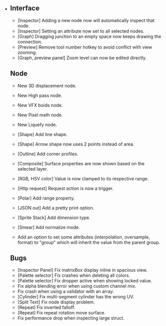 - ## Interface

  - [Inspector] Adding a new node now will automatically inspect that node.
  - [Inspector] Setting an attribute now set to all selected nodes.
  - [Graph] Dragging junction to an empty space now keeps drawing the connection.
  - [Preview] Remove tool number hotkey to avoid conflict with view zooming.
  - [Graph, preview panel] Zoom level can now be edited directly.

  ## Node

  - New 3D displacement node.
  - New High pass node.
  - New VFX boids node.
  - New Pixel math node.
  - New Liquefy node.

  

  - [Shape] Add line shape.
  - [Shape] Arrow shape now uses 2 points instead of area.
  - [Outline] Add corner profiles.
  - [Composite] Surface properties are now shown based on the selected layer.
  - [RGB, HSV color] Value is now clamped to its respective range.
  - [Http request] Request action is now a trigger.
  - [Polar] Add range property.
  - [JSON out] Add a pretty print option.
  - [Sprite Stack] Add dimension type.
  - [Smear] Add normalize mode.
  - Add an option to set some attributes (interpolation, oversample, format) to "group" which will inherit the value from the parent group.

  ## Bugs

  - [Inspector Panel] Fix matrixBox display inline in spacious view.
  - [Palette selector] Fix crashes when deleting all colors.
  - [Palette selector] Fix dropper active when showing locked value.
  - Fix alpha blending error when using custom channel mix.
  - Fix crash when using a validator with an array.
  - [Cylinder] Fix multi-segment cylinder has the wrong UV.
  - [Split Text] Fix node display problem.
  - [Repeat] Fix inverted falloff.
  - [Repeat] Fix repeat rotation move surface.
  - Fix performance drop when inspecting large struct.